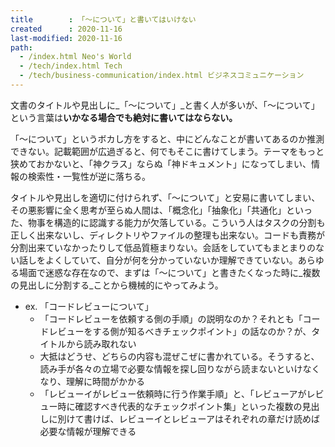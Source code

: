 ```yaml
---
title        : 「〜について」と書いてはいけない
created      : 2020-11-16
last-modified: 2020-11-16
path:
  - /index.html Neo's World
  - /tech/index.html Tech
  - /tech/business-communication/index.html ビジネスコミュニケーション
---
```


文書のタイトルや見出しに_「～について」_と書く人が多いが、「～について」という言葉は**いかなる場合でも絶対に書いてはならない。**

「～について」というボカし方をすると、中にどんなことが書いてあるのか推測できない。記載範囲が広過ぎると、何でもそこに書けてしまう。テーマをもっと狭めておかないと、「神クラス」ならぬ「神ドキュメント」になってしまい、情報の検索性・一覧性が逆に落ちる。

タイトルや見出しを適切に付けられず、「～について」と安易に書いてしまい、その悪影響に全く思考が至らぬ人間は、「概念化」「抽象化」「共通化」といった、物事を構造的に認識する能力が欠落している。こういう人はタスクの分割も正しく出来ないし、ディレクトリやファイルの整理も出来ない。コードも責務が分割出来ていなかったりして低品質極まりない。会話をしていてもまとまりのない話しをよくしていて、自分が何を分かっていないか理解できていない。あらゆる場面で迷惑な存在なので、まずは「～について」と書きたくなった時に_複数の見出しに分割する_ことから機械的にやってみよう。

- ex. 「コードレビューについて」
  - 「コードレビューを依頼する側の手順」の説明なのか？それとも「コードレビューをする側が知るべきチェックポイント」の話なのか？が、タイトルから読み取れない
  - 大抵はどうせ、どちらの内容も混ぜこぜに書かれている。そうすると、読み手が各々の立場で必要な情報を探し回りながら読まないといけなくなり、理解に時間がかかる
  - 「レビューイがレビュー依頼時に行う作業手順」と、「レビューアがレビュー時に確認すべき代表的なチェックポイント集」といった複数の見出しに別けて書けば、レビューイとレビューアはそれぞれの章だけ読めば必要な情報が理解できる
